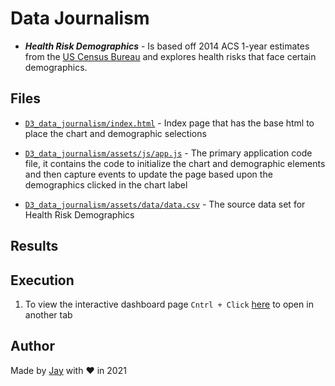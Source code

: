 # Data Journalism

- **_Health Risk Demographics_** - Is based off 2014 ACS 1-year estimates from the [US Census Bureau](https://data.census.gov/cedsci/) and explores health risks that face certain demographics.

## Files

- [`D3_data_journalism/index.html`](D3_data_journalism/index.html) - Index page that has the base html to place the chart and demographic selections

- [`D3_data_journalism/assets/js/app.js`](D3_data_journalism/assets/js/app.js) - The primary application code file, it contains the code to initialize the chart and demographic elements and then capture events to update the page based upon the demographics clicked in the chart label

- [`D3_data_journalism/assets/data/data.csv`](D3_data_journalism/assets/data/data.csv) - The source data set for Health Risk Demographics

## Results

## Execution

1. To view the interactive dashboard page `Cntrl + Click` [here](https://jayhjman.github.io/D3-Challenge/D3_data_journalism/) to open in another tab

## Author

Made by [Jay](https://www.linkedin.com/in/jay-hastings-techy/) with :heart: in 2021
